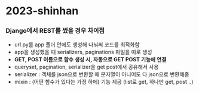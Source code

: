 # 2023-shinhan
### Django에서 REST를 썼을 경우 차이점

- url.py를 app 폴더 안에도 생성해 나눠써 코드를 최적화함
- app을 생성했을 때 serializers, paginations 파일을 따로 생성
- **GET, POST 이름으로 함수 생성 시, 자동으로 GET POST 기능에 연결**
- queryset, pagination, serializer을 get post에서 공유해서 사용
- serializer : 객체를 json으로 변환할 때 문자열이 아니어도 다 json으로 변환해줌
- mixin : (어떤 함수가 있다는 가정 하에) 기능 제공 (list로 get, 하나만 get, post ..)
